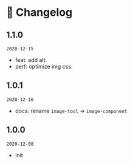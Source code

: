 # 🔖 Changelog

## 1.1.0

`2020-12-15`

- feat: add alt.
- perf: optimize img css.

## 1.0.1

`2020-12-10`

- docs: rename `image-tool` -> `image-component`

## 1.0.0

`2020-12-08`

- init

